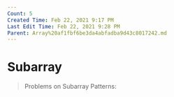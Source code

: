 ```yaml
---
Count: 5
Created Time: Feb 22, 2021 9:17 PM
Last Edit Time: Feb 22, 2021 9:28 PM
Parent: Array%20af1fbf6be3da4abfadba9d43c8017242.md
---
```


# Subarray

> Problems on Subarray
Patterns: 